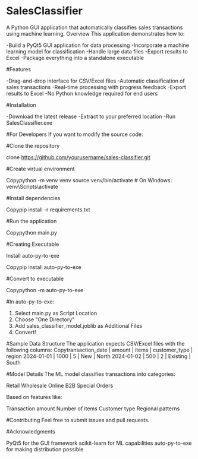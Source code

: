 # SalesClassifier
A Python GUI application that automatically classifies sales transactions using machine learning.
Overview
This application demonstrates how to:

-Build a PyQt5 GUI application for data processing
-Incorporate a machine learning model for classification
-Handle large data files
-Export results to Excel
-Package everything into a standalone executable

#Features

-Drag-and-drop interface for CSV/Excel files
-Automatic classification of sales transactions
-Real-time processing with progress feedback
-Export results to Excel
-No Python knowledge required for end users

#Installation

-Download the latest release
-Extract to your preferred location
-Run SalesClassifier.exe

#For Developers
If you want to modify the source code:

#Clone the repository

clone https://github.com/yourusername/sales-classifier.git

#Create virtual environment

Copypython -m venv venv
source venv/bin/activate  # On Windows: venv\Scripts\activate

#Install dependencies

Copypip install -r requirements.txt

#Run the application

Copypython main.py

#Creating Executable

Install auto-py-to-exe

Copypip install auto-py-to-exe

#Convert to executable

Copypython -m auto-py-to-exe

#In auto-py-to-exe:

1. Select main.py as Script Location
2. Choose "One Directory"
3. Add sales_classifier_model.joblib as Additional Files
4. Convert!

#Sample Data Structure
The application expects CSV/Excel files with the following columns:
Copytransaction_date | amount | items | customer_type | region
2024-01-01      | 1000   | 5     | New          | North
2024-01-02      | 500    | 2     | Existing     | South

#Model Details
The ML model classifies transactions into categories:

Retail
Wholesale
Online
B2B
Special Orders

Based on features like:

Transaction amount
Number of items
Customer type
Regional patterns

#Contributing
Feel free to submit issues and pull requests.

#Acknowledgments

PyQt5 for the GUI framework
scikit-learn for ML capabilities
auto-py-to-exe for making distribution possible
